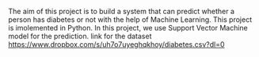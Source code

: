 The aim of this project is to build a system that can predict whether a person has diabetes or not with the help of Machine Learning. 
 This project is imolemented in Python. In this project, we use Support Vector Machine model for the prediction.
 link for the dataset
 https://www.dropbox.com/s/uh7o7uyeghqkhoy/diabetes.csv?dl=0
